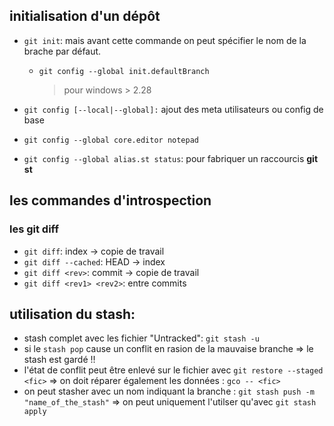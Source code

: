 ## initialisation d'un dépôt

* `git init`: mais avant cette commande on peut spécifier le nom de la brache par défaut.

  - `git config --global init.defaultBranch`
    > pour windows > 2.28

* `git config [--local|--global]:` ajout des meta utilisateurs ou config de base
* `git config --global core.editor notepad`

* `git config --global alias.st status`: pour fabriquer un raccourcis **git st**

## les commandes d'introspection

### les git diff

* `git diff`: index -> copie de travail
* `git diff --cached`: HEAD -> index
* `git diff <rev>`: commit -> copie de travail
* `git diff <rev1> <rev2>`: entre commits


## utilisation du stash:

   * stash complet avec les fichier "Untracked": `git stash -u`
   * si le `stash pop` cause un conflit en rasion de la mauvaise branche 
   => le stash est gardé !!
   * l'état de conflit peut être enlevé sur le fichier avec `git restore --staged <fic>`
     => on doit réparer également les données : `gco -- <fic>`
   * on peut stasher avec un nom indiquant la branche : `git stash push -m "name_of_the_stash"`
     => on peut uniquement l'utilser qu'avec `git stash apply`